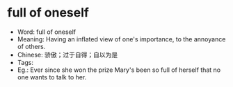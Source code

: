 # full of oneself

- Word: full of oneself
- Meaning: Having an inflated view of one's importance, to the annoyance of others.
- Chinese: 骄傲；过于自得；自以为是
- Tags: 
- Eg.: Ever since she won the prize Mary's been so full of herself that no one wants to talk to her.
